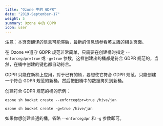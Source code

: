 ```yaml
---
title: "Ozone 中的 GDPR"
date: "2019-September-17"
weight: 5
summary: Ozone 中的 GDPR
icon: user
---
```

<!---
  Licensed to the Apache Software Foundation (ASF) under one or more
  contributor license agreements.  See the NOTICE file distributed with
  this work for additional information regarding copyright ownership.
  The ASF licenses this file to You under the Apache License, Version 2.0
  (the "License"); you may not use this file except in compliance with
  the License.  You may obtain a copy of the License at

      http://www.apache.org/licenses/LICENSE-2.0

  Unless required by applicable law or agreed to in writing, software
  distributed under the License is distributed on an "AS IS" BASIS,
  WITHOUT WARRANTIES OR CONDITIONS OF ANY KIND, either express or implied.
  See the License for the specific language governing permissions and
  limitations under the License.
-->

<div class="alert alert-warning">

注意：本页面翻译的信息可能滞后，最新的信息请参看英文版的相关页面。

</div>

在 Ozone 中遵守 GDPR 规范非常简单，只需要在创建桶时指定 `--enforcegdpr=true` 或  `-g=true` 参数，这样创建出的桶都是符合 GDPR 规范的，当然，在桶中创建的键也都自动符合。

GDPR 只能在新桶上应用，对于已有的桶，要想使它符合 GDPR 规范，只能创建一个符合 GDPR 规范的新桶，然后把旧桶中的数据拷贝到新桶。

创建符合 GDPR 规范的桶的示例：

`ozone sh bucket create --enforcegdpr=true /hive/jan`

`ozone sh bucket create -g=true /hive/jan`

如果你想创建普通的桶，省略 `--enforcegdpr` 和 `-g` 参数即可。
